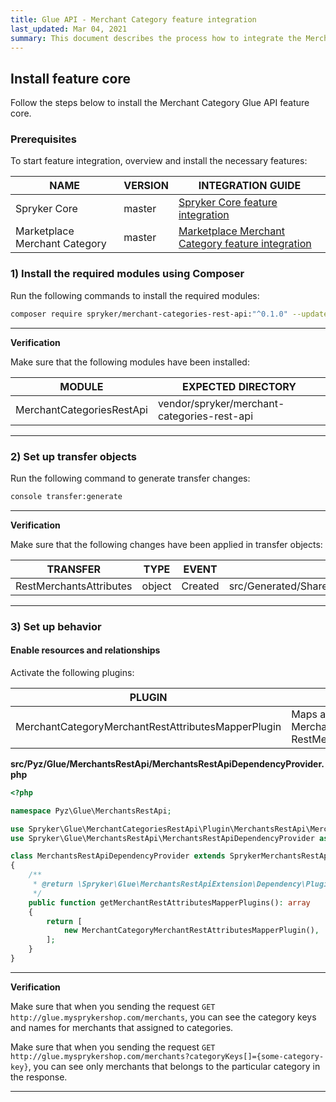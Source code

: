 ```yaml
---
title: Glue API - Merchant Category feature integration
last_updated: Mar 04, 2021
summary: This document describes the process how to integrate the Merchant Category Glue API feature into a Spryker project.
---
```


## Install feature core

Follow the steps below to install the Merchant Category Glue API feature core.

### Prerequisites

To start feature integration, overview and install the necessary features:

| NAME   | VERSION | INTEGRATION GUIDE   |
| ---------------- | ------ | ------------------ |
| Spryker Core   | master   | [Spryker Core feature integration](https://documentation.spryker.com/docs/spryker-core-feature-integration) |
| Marketplace Merchant Category | master  | [Marketplace Merchant Category feature integration](docs/marketplace/dev/feature-integration-guides/merchant-category-feature-integration.html) |

### 1) Install the required modules using Composer

Run the following commands to install the required modules:

```bash
composer require spryker/merchant-categories-rest-api:"^0.1.0" --update-with-dependencies
```

---
**Verification**

Make sure that the following modules have been installed:

| MODULE  | EXPECTED DIRECTORY   |
| -------------- | ----------------- |
| MerchantCategoriesRestApi | vendor/spryker/merchant-categories-rest-api |

---

### 2) Set up transfer objects

Run the following command to generate transfer changes:

```bash
console transfer:generate
```

---
**Verification**

Make sure that the following changes have been applied in transfer objects:

| TRANSFER  | TYPE   | EVENT   | PATH   |
| -------------- | ---- | ----- | ------------------ |
| RestMerchantsAttributes | object | Created | src/Generated/Shared/Transfer/RestMerchantsAttributes |

---

### 3) Set up behavior

#### Enable resources and relationships

Activate the following plugins:

| PLUGIN | SPECIFICATION | PREREQUISITES | NAMESPACE |
| --------------- | -------------- | ------------- | ----------------- |
| MerchantCategoryMerchantRestAttributesMapperPlugin | Maps active categories from MerchantStorageTransfer to RestMerchantsAttributesTransfer. | None | Spryker\Glue\MerchantCategoriesRestApi\Plugin\MerchantsRestApi |

**src/Pyz/Glue/MerchantsRestApi/MerchantsRestApiDependencyProvider.php**

```php
<?php

namespace Pyz\Glue\MerchantsRestApi;

use Spryker\Glue\MerchantCategoriesRestApi\Plugin\MerchantsRestApi\MerchantCategoryMerchantRestAttributesMapperPlugin;
use Spryker\Glue\MerchantsRestApi\MerchantsRestApiDependencyProvider as SprykerMerchantsRestApiDependencyProvider;

class MerchantsRestApiDependencyProvider extends SprykerMerchantsRestApiDependencyProvider
{
    /**
     * @return \Spryker\Glue\MerchantsRestApiExtension\Dependency\Plugin\MerchantRestAttributesMapperPluginInterface[]
     */
    public function getMerchantRestAttributesMapperPlugins(): array
    {
        return [
            new MerchantCategoryMerchantRestAttributesMapperPlugin(),
        ];
    }
}
```

---
**Verification**

Make sure that when you sending the request `GET http://glue.mysprykershop.com/merchants`, you can see the category keys and names for merchants that assigned to categories.

Make sure that when you sending the request `GET http://glue.mysprykershop.com/merchants?categoryKeys[]={some-category-key}`, you can see only merchants that belongs to the particular category in the response.

---
